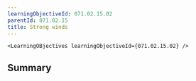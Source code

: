 ```yaml
---
learningObjectiveId: 071.02.15.02
parentId: 071.02.15
title: Strong winds
---
```


```tsx eval
<LearningOBjectives learningObjectiveId={071.02.15.02} />
```

## Summary
